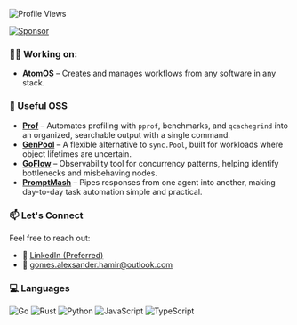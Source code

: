 ![Profile Views](https://komarev.com/ghpvc/?username=AlexsanderHamir&color=blue)

[![Sponsor](https://img.shields.io/badge/Sponsor-💖-ff69b4?style=for-the-badge)](https://github.com/sponsors/AlexsanderHamir)

### 💪🏿 Working on:
- **[AtomOS](https://github.com/AlexsanderHamir/AtmomOS)** – Creates and manages workflows from any software in any stack.

### 🚀 Useful OSS
- **[Prof](https://github.com/AlexsanderHamir/prof)** – Automates profiling with `pprof`, benchmarks, and `qcachegrind` into an organized, searchable output with a single command.
- **[GenPool](https://github.com/AlexsanderHamir/GenPool)** – A flexible alternative to `sync.Pool`, built for workloads where object lifetimes are uncertain.  
- **[GoFlow](https://github.com/AlexsanderHamir/GoFlow)** – Observability tool for concurrency patterns, helping identify bottlenecks and misbehaving nodes.  
- **[PromptMash](https://github.com/AlexsanderHamir/Promptmesh)** – Pipes responses from one agent into another, making day-to-day task automation simple and practical.  


### 📫 Let's Connect

Feel free to reach out:

* 💼 [LinkedIn (Preferred)](https://www.linkedin.com/in/alexsander-baptista/)
* 📧 [gomes.alexsander.hamir@outlook.com](mailto:gomes.alexsander.hamir@outlook.com)

### 💻 Languages

![Go](https://img.shields.io/badge/go-%2300ADD8.svg?style=for-the-badge&logo=go&logoColor=white)
![Rust](https://img.shields.io/badge/rust-%23000000.svg?style=for-the-badge&logo=rust&logoColor=white)
![Python](https://img.shields.io/badge/python-3776AB?style=for-the-badge&logo=python&logoColor=white)
![JavaScript](https://img.shields.io/badge/javascript-%23F7DF1E.svg?style=for-the-badge&logo=javascript&logoColor=black)
![TypeScript](https://img.shields.io/badge/typescript-%233178C6.svg?style=for-the-badge&logo=typescript&logoColor=white)


